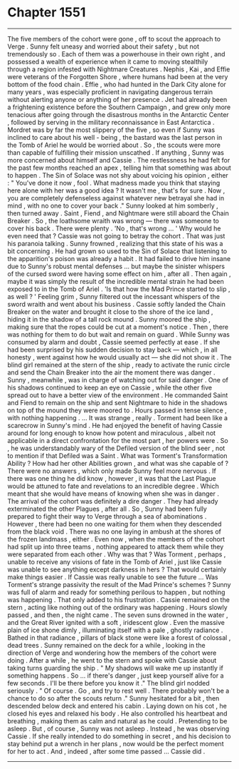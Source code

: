 
# Chapter 1551


---

The five members of the cohort were gone , off to scout the approach to Verge . Sunny felt uneasy and worried about their safety , but not tremendously so . Each of them was a powerhouse in their own right , and possessed a wealth of experience when it came to moving stealthily through a region infested with Nightmare Creatures . Nephis , Kai , and Effie were veterans of the Forgotten Shore , where humans had been at the very bottom of the food chain . Effie , who had hunted in the Dark City alone for many years , was especially proficient in navigating dangerous terrain without alerting anyone or anything of her presence . Jet had already been a frightening existence before the Southern Campaign , and grew only more tenacious after going through the disastrous months in the Antarctic Center , followed by serving in the military reconnaissance in East Antarctica .
Mordret was by far the most slippery of the five , so even if Sunny was inclined to care about his well - being , the bastard was the last person in the Tomb of Ariel he would be worried about . So , the scouts were more than capable of fulfilling their mission unscathed . If anything , Sunny was more concerned about himself and Cassie . The restlessness he had felt for the past few months reached an apex , telling him that something was about to happen . The Sin of Solace was not shy about voicing his opinion , either :
" You've done it now , fool . What madness made you think that staying here alone with her was a good idea ? It wasn't me , that's for sure . Now , you are completely defenseless against whatever new betrayal she had in mind , with no one to cover your back ."
Sunny looked at him somberly , then turned away . Saint , Fiend , and Nightmare were still aboard the Chain Breaker . So , the loathsome wraith was wrong — there was someone to cover his back . There were plenty . 'No , that's wrong … '
Why would he even need that ? Cassie was not going to betray the cohort . That was just his paranoia talking . Sunny frowned , realizing that this state of his was a bit concerning . He had grown so used to the Sin of Solace that listening to the apparition's poison was already a habit . It had failed to drive him insane due to Sunny's robust mental defenses … but maybe the sinister whispers of the cursed sword were having some effect on him , after all . Then again , maybe it was simply the result of the incredible mental strain he had been exposed to in the Tomb of Ariel .
'Is that how the Mad Prince started to slip , as well ? '
Feeling grim , Sunny filtered out the incessant whispers of the sword wraith and went about his business . Cassie softly landed the Chain Breaker on the water and brought it close to the shore of the ice land , hiding it in the shadow of a tall rock mound . Sunny moored the ship , making sure that the ropes could be cut at a moment's notice . Then , there was nothing for them to do but wait and remain on guard .
While Sunny was consumed by alarm and doubt , Cassie seemed perfectly at ease . If she had been surprised by his sudden decision to stay back — which , in all honesty , went against how he would usually act — she did not show it . The blind girl remained at the stern of the ship , ready to activate the runic circle and send the Chain Breaker into the air the moment there was danger . Sunny , meanwhile , was in charge of watching out for said danger . One of his shadows continued to keep an eye on Cassie , while the other five spread out to have a better view of the environment . He commanded Saint and Fiend to remain on the ship and sent Nightmare to hide in the shadows on top of the mound they were moored to . Hours passed in tense silence , with nothing happening . … It was strange , really . Torment had been like a scarecrow in Sunny's mind . He had enjoyed the benefit of having Cassie around for long enough to know how potent and miraculous , albeit not applicable in a direct confrontation for the most part , her powers were . So , he was understandably wary of the Defiled version of the blind seer , not to mention if that Defiled was a Saint . What was Torment's Transformation Ability ? How had her other Abilities grown , and what was she capable of ? There were no answers , which only made Sunny feel more nervous . If there was one thing he did know , however , it was that the Last Plague would be attuned to fate and revelations to an incredible degree . Which meant that she would have means of knowing when she was in danger .
The arrival of the cohort was definitely a dire danger . They had already exterminated the other Plagues , after all . So , Sunny had been fully prepared to fight their way to Verge through a sea of abominations . However , there had been no one waiting for them when they descended from the black void . There was no one laying in ambush at the shores of the frozen landmass , either . Even now , when the members of the cohort had split up into three teams , nothing appeared to attack them while they were separated from each other . Why was that ? Was Torment , perhaps , unable to receive any visions of fate in the Tomb of Ariel , just like Cassie was unable to see anything except darkness in hers ?
That would certainly make things easier .
If Cassie was really unable to see the future …
Was Torment's strange passivity the result of the Mad Prince's schemes ?
Sunny was full of alarm and ready for something perilous to happen , but nothing was happening . That only added to his frustration . Cassie remained on the stern , acting like nothing out of the ordinary was happening . Hours slowly passed , and then , the night came . The seven suns drowned in the water , and the Great River ignited with a soft , iridescent glow . Even the massive plain of ice shone dimly , illuminating itself with a pale , ghostly radiance . Bathed in that radiance , pillars of black stone were like a forest of colossal , dead trees . Sunny remained on the deck for a while , looking in the direction of Verge and wondering how the members of the cohort were doing . After a while , he went to the stern and spoke with Cassie about taking turns guarding the ship . " My shadows will wake me up instantly if something happens . So … if there's danger , just keep yourself alive for a few seconds . I'll be there before you know it ."
The blind girl nodded seriously . " Of course . Go , and try to rest well . There probably won't be a chance to do so after the scouts return ."
Sunny hesitated for a bit , then descended below deck and entered his cabin . Laying down on his cot , he closed his eyes and relaxed his body . He also controlled his heartbeat and breathing , making them as calm and natural as he could . Pretending to be asleep .
But , of course , Sunny was not asleep . Instead , he was observing Cassie .
If she really intended to do something in secret , and his decision to stay behind put a wrench in her plans , now would be the perfect moment for her to act .
And , indeed , after some time passed …
Cassie did .

---

